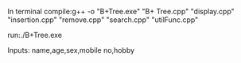 
In terminal
compile:g++ -o "B+Tree.exe" "B+ Tree.cpp" "display.cpp" "insertion.cpp" "remove.cpp" "search.cpp" "utilFunc.cpp"

run:./B+Tree.exe

Inputs: name,age,sex,mobile no,hobby
